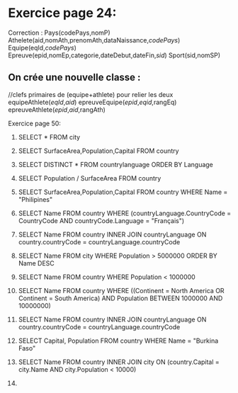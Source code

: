 # Exercice page 24:
Correction : 
Pays(codePays,nomP)
Athelete(aid,nomAth,prenomAth,dataNaissance,_codePays_)
Equipe(eqId,_codePays_)
Epreuve(epid,nomEp,categorie,dateDebut,dateFin,_sid_)
Sport(sid,nomSP)
## On crée une nouvelle classe :
//clefs primaires de (equipe+athlete) pour relier les deux
equipeAthlete(_eqId_,_aid_)
epreuveEquipe(_epid_,_eqid_,rangEq)
epreuveAthlete(_epid_,_aid_,rangAth)

Exercice page 50:
1) SELECT * FROM city
2) SELECT SurfaceArea,Population,Capital FROM country
3) SELECT DISTINCT * FROM countrylanguage ORDER BY Language
4) SELECT Population / SurfaceArea FROM country
5) SELECT SurfaceArea,Population,Capital FROM country WHERE Name = "Philipines"
6) SELECT Name FROM country WHERE (countryLanguage.CountryCode = CountryCode AND countryCode.Language = "Français")

6) SELECT Name FROM country INNER JOIN countryLanguage ON country.countryCode = countryLanguage.countryCode

7) SELECT Name FROM city WHERE Population > 5000000 ORDER BY Name DESC
8) SELECT Name FROM country WHERE Population < 1000000
9) SELECT Name FROM country WHERE ((Continent = North America OR Continent = South America) AND Population BETWEEN 1000000 AND 10000000)
10) SELECT Name FROM country INNER JOIN countryLanguage ON country.countryCode = countryLanguage.countryCode
11) SELECT Capital, Population FROM country WHERE Name = "Burkina Faso"
12) SELECT Name FROM country INNER JOIN city ON (country.Capital = city.Name AND city.Population < 10000)
13) 